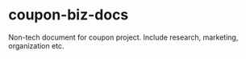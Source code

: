 coupon-biz-docs
===============

Non-tech document for coupon project. Include research, marketing, organization etc.
